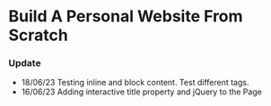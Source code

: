 # Build A Personal Website From Scratch

### Update
- 18/06/23 Testing inline and block content. Test different tags.
- 16/06/23 Adding interactive title property and jQuery to the Page
